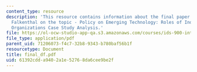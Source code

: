 ```yaml
---
content_type: resource
description: 'This resource contains information about the final paper by Dietrich
  Falkenthal on the topic - Policy on Emerging Technology: Roles of Individuals and
  Organizations Case Study Analysis.'
file: https://ol-ocw-studio-app-qa.s3.amazonaws.com/courses/ids-900-integrating-doctoral-seminar-on-emerging-technologies-fall-2005/61392cdda9402a1e52768da6cee9be2f_final_df.pdf
file_type: application/pdf
parent_uid: 71206073-f4c7-32b8-9343-b780baf56b1f
resourcetype: Document
title: final_df.pdf
uid: 61392cdd-a940-2a1e-5276-8da6cee9be2f
---
```

